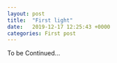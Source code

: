 ```yaml
---
layout: post
title:  "First light"
date:   2019-12-17 12:25:43 +0000
categories: First post
---
```

To be Continued...
